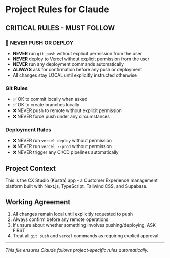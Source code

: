 # Project Rules for Claude

## CRITICAL RULES - MUST FOLLOW

### 🚫 NEVER PUSH OR DEPLOY
- **NEVER** run `git push` without explicit permission from the user
- **NEVER** deploy to Vercel without explicit permission from the user
- **NEVER** run any deployment commands automatically
- **ALWAYS** ask for confirmation before any push or deployment
- All changes stay LOCAL until explicitly instructed otherwise

### Git Rules
- ✅ OK to commit locally when asked
- ✅ OK to create branches locally
- ❌ NEVER push to remote without explicit permission
- ❌ NEVER force push under any circumstances

### Deployment Rules
- ❌ NEVER run `vercel deploy` without permission
- ❌ NEVER run `vercel --prod` without permission
- ❌ NEVER trigger any CI/CD pipelines automatically

## Project Context

This is the CX Studio (Kustra) app - a Customer Experience management platform built with Next.js, TypeScript, Tailwind CSS, and Supabase.

## Working Agreement

1. All changes remain local until explicitly requested to push
2. Always confirm before any remote operations
3. If unsure about whether something involves pushing/deploying, ASK FIRST
4. Treat all `git push` and `vercel` commands as requiring explicit approval

---
*This file ensures Claude follows project-specific rules automatically.*